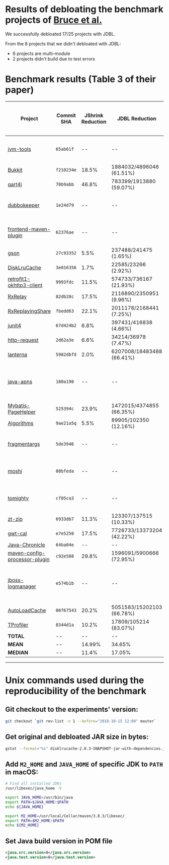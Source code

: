 # Results of debloating the benchmark projects of [Bruce et al.](https://dl.acm.org/doi/pdf/10.1145/3368089.3409738) 

We successfully debloated 17/25 projects with JDBL.

From the 8 projects that we didn't debloated with JDBL:
- 6 projects are multi-module 
- 2 projects didn't build due to test errors

# Benchmark results (Table 3 of their paper)

| **Project**                                                                                | **Commit SHA** | **JShrink Reduction** | **JDBL Reduction**        | **JShrink Test Failures** | **JDBL Test Failures** | **JDBL Execution Time (s)** | **Compile Scope Dependencies** | **JDBL Removed Classes** | **JDBL Removed Methods in Used Classes** | **JDBL Debloating Result**                          |
|--------------------------------------------------------------------------------------------|----------------|-----------------------|---------------------------|---------------------------|------------------------|-----------------------------|--------------------------------|--------------------------|------------------------------------------|-----------------------------------------------------|
| [jvm-tools](https://github.com/aragozin/jvm-tools)                                         | `65ab61f`      | --                    | --                        | --                        | --                     | --                          | --                             | --                       | --                                       | This project is multi-module                        |
| [Bukkit](https://github.com/Bukkit/Bukkit)                                                 | `f210234e`     | 18.5%                 | 1884032/4896046 (61.51%)  | 0                         | 0                      | 143.583                     | 7                              | 2042                     | 940                                      | Success                                             |                                                                                                                               |
| [qart4j](https://github.com/dieforfree/qart4j)                                             | `70b9abb`      | 46.8%                 | 783399/1913880 (59.07%)   | 0                         | 0                      | 72.97                       | 6                              | 698                      | 0                                        | Success                                             |
| [dubbokeeper](https://github.com/dubboclub/dubbokeeper)                                    | `1e24d79`      | --                    | --                        | --                        | --                     | --                          | --                             | --                       | --                                       | This project is multi-module                        |
| [frontend-maven-plugin](https://github.com/eirslett/frontend-maven-plugin)                 | `62376ae`      | --                    | --                        | --                        | --                     | --                          | --                             | --                       | --                                       | This project is multi-module                        |
| [gson](https://github.com/google/gson)                                                     | `27c93352`     | 5.5%                  | 237488/241475 (1.65%)     | 0                         | 0                      | 63.172                      | 0                              | 3                        | 48                                       | Success                                             |
| [DiskLruCache](https://github.com/JakeWharton/DiskLruCache)                                | `3e016356`     | 1.7%                  | 22585/23266 (2.92%)       | 0                         | 0                      | 66.237                      | 4                              | 132                      | 472                                      | Success                                             |
| [retrofit1-okhttp3-client](https://github.com/JakeWharton/retrofit1-okhttp3-client)        | `9993fdc`      | 11.5%                 | 574733/736167 (21.93%)    | 0                         | 0                      | 77.848                      | 0                              | 0                        | 2                                        | Success                                             |
| [RxRelay](https://github.com/JakeWharton/RxRelay)                                          | `82db28c`      | 17.5%                 | 2116890/2350951 (9.96%)   | 0                         | 0                      | 109.266                     | 2                              | 162                      | 833                                      | Success                                             |
| [RxReplayingShare](https://github.com/JakeWharton/RxReplayingShare)                        | `fbedd63`      | 22.1%                 | 2011178/2168441 (7.25%)   | 0                         | 0                      | 95.089                      | 2                              | 118                      | 686                                      | Success                                             |
| [junit4](https://github.com/junit-team/junit4)                                             | `67d424b2`     | 6.8%                  | 397431/416838 (4.66%)     | 13                        | 0                      | 80.802                      | 1                              | 28                       | 83                                       | Success                                             |
| [http-request](https://github.com/kevinsawicki/http-request)                               | `2d62a3e`      | 6.6%                  | 34214/36978 (7.47%)       | 0                         | 0                      | 63.425                      | 0                              | 2                        | 7                                        | Success                                             |
| [lanterna](https://github.com/mabe02/lanterna)                                             | `5982dbfd`     | 2.0%                  | 6207008/18483488 (66.41%) | 0                         | 0                      | 365.703                     | 1                              | 5933                     | 32                                       | Success                                             |
| [java-apns](https://github.com/notnoop/java-apns)                                          | `180a190`      | --                    | --                        | --                        | --                     | --                          | --                             | --                       | --                                       | Unable to build original project due to test errors |
| [Mybatis-PageHelper](https://github.com/pagehelper/Mybatis-PageHelper)                     | `525394c`      | 23.9%                 | 1472015/4374855 (66.35%)  | 55                        | 0                      | 128.552                     | 3                              | 1948                     | 605                                      | Success                                             |
| [Algorithms](https://github.com/pedrovgs/Algorithms)                                       | `9ae21a5q`     | 5.5%                  | 89905/102350 (12.16%)     | 0                         | 0                      | 56.274                      | 0                              | 698                      | 0                                        | Success                                             |
| [fragmentargs](https://github.com/sockeqwe/fragmentargs)                                   | `5de3946`      | --                    | --                        | --                        | --                     | --                          | --                             | --                       | --                                       | This project is multi-module                        |
| [moshi](https://github.com/square/moshi)                                                   | `08bfeda`      | --                    | --                        | 0                         | --                     | --                          | --                             | --                       | --                                       | This project is multi-module                        |
| [tomighty](https://github.com/tomighty/tomighty)                                           | `cf05ca3`      | --                    | --                        | 0                         | --                     | --                          | --                             | --                       | --                                       | This project is multi-module                        |
| [zt-zip](https://github.com/zeroturnaround/zt-zip)                                         | `6933db7`      | 11.3%                 | 123307/137515 (10.33%)    | 0                         | 0                      | 60.147                      | 1                              | 11                       | 82                                       | Success                                             |
| [gwt-cal](https://github.com/bradrydzewski/gwt-cal)                                        | `e7e5250`      | 17.5%                 | 7726733/13373204 (42.22%) | 0                         | 0                      | 293.167                     | 4                              | 3437                     | 41                                       | Success                                             |
| [Java-Chronicle](https://github.com/peter-lawrey/Java-Chronicle)                           | `64ba04e`      | --                    | --                        | --                        | --                     | --                          | --                             | --                       | --                                       | Success                                             |
| [maven-config-processor-plugin](https://github.com/lehphyro/maven-config-processor-plugin) | `c92e588`      | 29.8%                 | 1596091/5900666 (72.95%)  | 0                         | 0                      | 612.322                     | 29                             | 2529                     | 422                                      | Success                                             |
| [jboss-logmanager](https://github.com/jboss-logging/jboss-logmanager.git)                  | `e574b1b`      | --                    | --                        | --                        | --                     | --                          | --                             | --                       | --                                       | Unable to build original project due to test errors |
| [AutoLoadCache](https://github.com/qiujiayu/AutoLoadCache)                                 | `06f67543`     | 20.2%                 | 5051583/15202103 (66.78%) | 9                         | 0                      | 347.831                     | 2                              | 5714                     | 65                                       | Success                                             |
| [TProfiler](https://github.com/alibaba/TProfiler)                                          | `8344d1a`      | 10.2%                 | 17809/105214 (83.07%)     | 0                         | 0                      | 56.865                      | 1                              | 49                       | 13                                       | Success                                             |
| **TOTAL**                                                                                  | --             | --                    | --                        | 77                        | 0                      | 2400.086                    | 59                             | 20067                    | 4290                                     | --                                                  |
| **MEAN**                                                                                   | --             | 14.99%                | 34.65%                    | --                        | --                     | 150.00                      | --                             | --                       | --                                       | --                                                  |
| **MEDIAN**                                                                                 | --             | 11.4%                 | 17.05%                    | --                        | --                     | 79.32                       | --                             | --                       | --                                       | --                                                  |


---

# Unix commands used during the reproducibility of the benchmark

## Git checkout to the experiments' version:

```bash
git checkout `git rev-list -n 1 --before="2018-10-15 12:00" master`
```

## Get original and debloated JAR size in bytes:

```bash
gstat --format="%s" disklrucache-2.0.3-SNAPSHOT-jar-with-dependencies.jar
```

## Add `M2_HOME` and `JAVA_HOME` of specific JDK to `PATH` in macOS:

```bash
# Find all installed JDKs
/usr/libexec/java_home -V

export JAVA_HOME=/usr/bin/java
export PATH=$JAVA_HOME:$PATH
echo ${JAVA_HOME}

export M2_HOME=/usr/local/Cellar/maven/3.8.3/libexec/
export PATH=$M2_HOME:$PATH
echo ${M2_HOME}
```

## Set Java build version in POM file

```xml
<java.src.version>8</java.src.version>
<java.test.version>8</java.test.version>
```






















